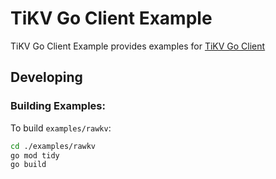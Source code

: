# TiKV Go Client Example

TiKV Go Client Example provides examples for [TiKV Go Client](https://github.com/ab111404212/tikv/client-go)

## Developing 
### Building Examples:

To build `examples/rawkv`:

```bash
cd ./examples/rawkv
go mod tidy
go build
```